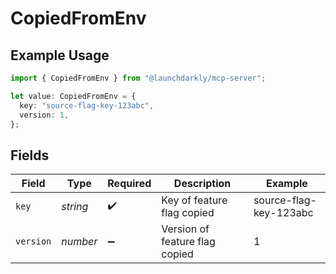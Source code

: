 # CopiedFromEnv

## Example Usage

```typescript
import { CopiedFromEnv } from "@launchdarkly/mcp-server";

let value: CopiedFromEnv = {
  key: "source-flag-key-123abc",
  version: 1,
};
```

## Fields

| Field                          | Type                           | Required                       | Description                    | Example                        |
| ------------------------------ | ------------------------------ | ------------------------------ | ------------------------------ | ------------------------------ |
| `key`                          | *string*                       | :heavy_check_mark:             | Key of feature flag copied     | source-flag-key-123abc         |
| `version`                      | *number*                       | :heavy_minus_sign:             | Version of feature flag copied | 1                              |